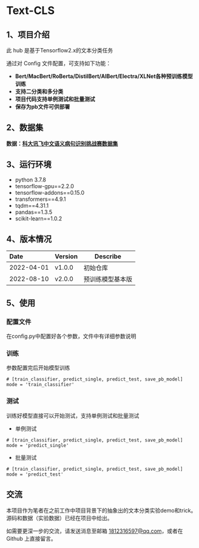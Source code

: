 # Text-CLS

## 1、项目介绍
此 hub 是基于Tensorflow2.x的文本分类任务

通过对 Config 文件配置，可支持如下功能：

* **Bert/MacBert/RoBerta/DistilBert/AlBert/Electra/XLNet各种预训练模型训练**
* **支持二分类和多分类**   
* **项目代码支持单例测试和批量测试**
* **保存为pb文件可供部署** 

## 2、数据集
**数据：[科大讯飞中文语义病句识别挑战赛数据集](https://challenge.xfyun.cn/topic/info?type=sick-sentence-discrimination&option=stsj)** 

## 3、运行环境
* python 3.7.8
* tensorflow-gpu==2.2.0
* tensorflow-addons==0.15.0
* transformers==4.9.1
* tqdm==4.31.1
* pandas==1.3.5
* scikit-learn==1.0.2

## 4、版本情况
Date| Version     |Describe
:---|:-------|---
2022-04-01| v1.0.0 |初始仓库
2022-08-10| v2.0.0 |预训练模型基本版


## 5、使用
### 配置文件
在config.py中配置好各个参数，文件中有详细参数说明

### 训练
参数配置完后开始模型训练
```
# [train_classifier, predict_single, predict_test, save_pb_model]
mode = 'train_classifier'
```

### 测试
训练好模型直接可以开始测试，支持单例测试和批量测试 
* 单例测试
```
# [train_classifier, predict_single, predict_test, save_pb_model]
mode = 'predict_single'
```

* 批量测试   
```
# [train_classifier, predict_single, predict_test, save_pb_model]
mode = 'predict_test'
```

## 交流
  本项目作为笔者在之前工作中项目背景下的抽象出的文本分类实验demo和trick。 
  源码和数据（实验数据）已经在项目中给出。
  
  如需要更深一步的交流，请发送消息至邮箱 1812316597@qq.com，或者在 Github 上直接留言。
